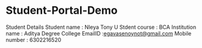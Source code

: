 # Student-Portal-Demo
Student Details
Student name : Nleya Tony U
Stdent course : BCA
Institution name : Aditya Degree College
EmailID :egavasenoynot@gmail.com
Mobile number : 6302216520
